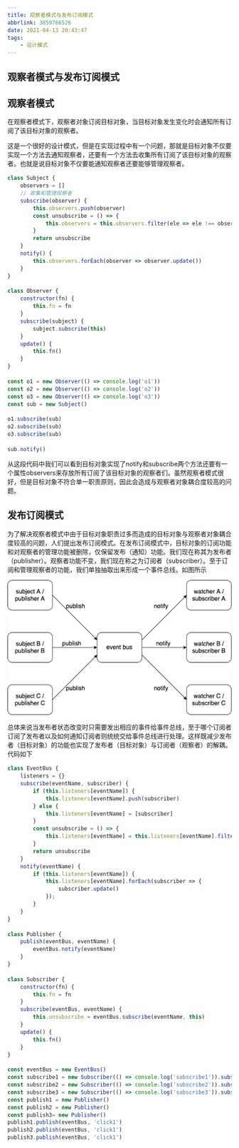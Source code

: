 ```yaml
---
title: 观察者模式与发布订阅模式
abbrlink: 3859766526
date: 2021-04-13 20:43:47
tags: 
    - 设计模式
---
```

## 观察者模式与发布订阅模式

## 观察者模式

在观察者模式下，观察者对象订阅目标对象，当目标对象发生变化时会通知所有订阅了该目标对象的观察者。

这是一个很好的设计模式，但是在实现过程中有一个问题，那就是目标对象不仅要实现一个方法去通知观察者，还要有一个方法去收集所有订阅了该目标对象的观察者。也就是说目标对象不仅要能通知观察者还要能够管理观察者。

```javascript
class Subject {
    observers = []
    // 收集和管理观察者
    subscribe(observer) {
        this.observers.push(observer)
        const unsubscribe = () => {
            this.observers = this.observers.filter(ele => ele !== observer)
        }
        return unsubscribe
    }
    notify() {
        this.observers.forEach(observer => observer.update())
    }
}

class Observer {
    constructor(fn) {
        this.fn = fn
    }
    subscribe(subject) {
        subject.subscribe(this)
    }
    update() {
        this.fn()
    }
}

const o1 = new Observer(() => console.log('o1'))
const o2 = new Observer(() => console.log('o2'))
const o3 = new Observer(() => console.log('o3'))
const sub = new Subject()

o1.subscribe(sub)
o2.subscribe(sub)
o3.subscribe(sub)

sub.notify()

```

从这段代码中我们可以看到目标对象实现了notify和subscribe两个方法还要有一个属性observers来存放所有订阅了该目标对象的观察者们。虽然观察者模式很好，但是目标对象不符合单一职责原则，因此会造成与观察者对象耦合度较高的问题。

## 发布订阅模式

为了解决观察者模式中由于目标对象职责过多而造成的目标对象与观察者对象耦合度较高的问题，人们提出发布订阅模式。在发布订阅模式中，目标对象的订阅功能和对观察者的管理功能被删除，仅保留发布（通知）功能。我们现在称其为发布者（publisher）。观察者功能不变，我们现在称之为订阅者（subscriber）。至于订阅和管理观察者的功能，我们单独抽取出来形成一个事件总线。如图所示

![](./imgs/发布订阅.png)

总体来说当发布者状态改变时只需要发出相应的事件给事件总线，至于哪个订阅者订阅了发布者以及如何通知订阅者则统统交给事件总线进行处理。这样既减少发布者（目标对象）的功能也实现了发布者（目标对象）与订阅者（观察者）的解耦。代码如下

```javascript
class EventBus {
    listeners = {}
    subscribe(eventName, subscriber) {
        if (this.listeners[eventName]) {
            this.listeners[eventName].push(subscriber)
        } else {
            this.listeners[eventName] = [subscriber]
        }
        const unsubscribe = () => {
            this.listeners[eventName] = this.listeners[eventName].filter(ele => ele !== subscriber)
        }
        return unsubscribe
    }
    notify(eventName) {
        if (this.listeners[eventName]) {
            this.listeners[eventName].forEach(subscriber => {
                subscriber.update()
            });
        }
    }
}

class Publisher {
    publish(eventBus, eventName) {
        eventBus.notify(eventName)
    }
}

class Subscriber {
    constructor(fn) {
        this.fn = fn
    }
    subscribe(eventBus, eventName) {
        this.unsubscribe = eventBus.subscribe(eventName, this)
    }
    update() {
        this.fn()
    }
}

const eventBus = new EventBus()
const subscribe1 = new Subscriber(() => console.log('subscribe1')).subscribe(eventBus, 'click1')
const subscribe2 = new Subscriber(() => console.log('subscribe2')).subscribe(eventBus, 'click1')
const subscribe3 = new Subscriber(() => console.log('subscribe3')).subscribe(eventBus, 'click1')
const publish1 = new Publisher()
const publish2 = new Publisher()
const publish3= new Publisher()
publish1.publish(eventBus, 'click1')
publish2.publish(eventBus, 'click1')
publish3.publish(eventBus, 'click1')
```
